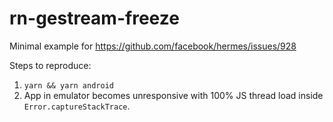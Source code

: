 # rn-gestream-freeze
Minimal example for https://github.com/facebook/hermes/issues/928

Steps to reproduce:

1. `yarn && yarn android`
2. App in emulator becomes unresponsive with 100% JS thread load inside `Error.captureStackTrace`.
